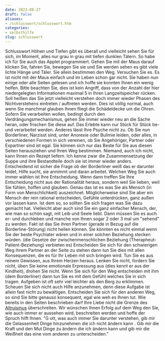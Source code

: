 ```yaml
---
date: 2023-08-27
draft: false
aliases:
- /schlusswort/schlusswort.htm
categories:
- selbsthilfe
slug: schlusswort
---
```

Schlusswort
Höhen und Tiefen gibt es
überall und vielleicht sehen Sie für sich, im Moment, alles nur grau in grau
mit tiefen dunklen Tälern. So habe ich für Sie auch das Applet programmiert.
Gehen Sie mit der Maus darauf klicken Sie, fahren Sie, bewegen Sie sie und Sie
werden sehen es gibt viele lichte Hänge und Täler. Sie allein bestimmen den
Weg. Versuchen Sie es. Es ist nicht mit der Maus einfach und im Leben schon gar
nicht.
Sie haben nun einige oder
alle Seiten gelesen und ich hoffe sie konnten Ihnen ein wenig helfen.
Bitte beachten Sie, dies ist
kein Angriff, dass von der Anzahl der hier niedergelegten Informationen maximal
5 in Ihren Langzeitspeicher rücken. Soll heißen das Sie jetzt vielleicht
verstehen doch immer wieder Phasen des Nichtverstehens eintreten / auftreten
werden. Dies ist völlig normal, auch wenn Sie manchmal glauben Ihnen fliegt die
Schädeldecke um die Ohren. Sofern Sie verarbeiten wollen, bedingt durch den
Verdrängungsmechanismus, gehen Sie immer wieder neu an die Sache heran, oder
frischen Sie diese auf. Das Erlebte kann nur Stück für Stück be- und
verarbeitet werden. Anderes lässt Ihre Psyche nicht zu.
Ob Sie nun Borderliner, Narzisst
sind, unter Anorexie oder Bulimie leiden, oder alles, in verschiedenen Formen in
sich vereinen, ob Sie Angehöriger, Partner oder Expartner sind ist egal. Sie
können sich nur das Beste für Sie aus diesen Seiten herausziehen und Ihren Weg
bestimmen.
Niemand, auch ich nicht,
kann Ihnen ein Rezept liefern. Ich kenne zwar die Zusammensetzung der Suppe und
ihre Bestandteile doch sie ist immer wieder anders.
Entscheidend ist sicher die
Frage ob der Borderliner weiß das er darunter leidet, Hilfe sucht, sie annimmt
und daran arbeitet.
Welchen Weg Sie auch immer
wählen ist Ihre Entscheidung. Wenn dann treffen Sie Ihre Entscheidung nicht aus
der Rationalität heraus, sondern weil Sie lieben, weil Sie fühlen, hoffen und
glauben. Genau das ist es was Sie als Mensch (in Form von Menschlichkeit)
auszeichnet.
Möglicherweise sind Sie
aber ein Mensch der rein rational entscheiden, Gefühle unterdrücken, ganz
außen vor lassen kann. Ist dem so, so sollten Sie sich fragen was Sie dazu
gemacht hat. Vielleicht aber auch sind Sie ein ganz einfacher Mensch, der, wie
man so schön sagt, mit Leib und Seele liebt. Dann müssen Sie es auch er- und
durchleben und manche von Ihnen sogar 2 oder 3 mal um "sehend" zu
werden.
Fakt ist das Sie ihren
Partner (gerade in Bezug auf die Borderline-Störung) nicht heilen können. Sie
könnten es nicht einmal wenn Sie der beste Psychiater wären und in einer
solchen Beziehung stecken würden. (die Gesetze der zwischenmenschlichen
Beziehung (Therapheut-Patient-Beziehung) verbieten es)
Entscheiden Sie sich für
den schwierigen Weg ihrem Partner an der Seite zu stehen dann tun Sie dies mit
allen Konsequenzen, die es für Ihr Leben mit sich bringen wird. Tun Sie es aus
reinem Gewissen, aus Ihrem Herzen heraus. Lenken Sie nicht, fordern Sie nicht,
üben Sie keine emotionale Erpressung aus (dies kennt er aus der Kindheit),
drohen Sie nicht. Wenn Sie sich für den Weg entscheiden mit ihm (dem
Borderliner) dann tun Sie es mit dem Gefühl welches Sie in sich tragen.
Aufgeben ist oft sehr viel leichter als den Berg zu erklimmen. Scheuen Sie sich
nicht auch Hilfe anzunehmen, denn diese Aufgabe ist allein fast nicht zu
bewältigen.
Entscheiden Sie sich für
den anderen Weg, so sind Sie bitte genauso konsequent, egal wie weh es Ihnen tut.
Wie bereits in den Seiten beschrieben darf Ihre Liebe nicht die Grenze des [Altruismus](https://borderliner.ch/definition/definitionen.htm) überschreiten.
Wir wünschen Ihnen Erfolg
auf dem Weg den Sie, wie auch immer er aussehen wird, beschreiten werden und
hoffe der Spruch hilft
Ihnen.
"G ott,
was auch immer Sie darunter verstehen, gib mir die Gelassenheit Dinge
hinzunehmen die ich nicht ändern kann .
Gib mir die
Kraft und den Mut Dinge zu ändern die ich ändern kann
und
gib mir die
Weißheit das eine vom anderen zu unterscheiden."